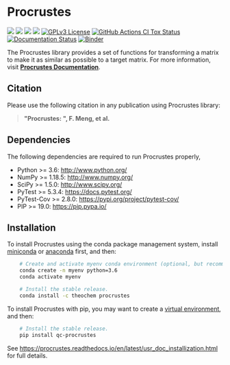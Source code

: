 Procrustes
==========

<a href='https://docs.python.org/3.6/'><img src='https://img.shields.io/badge/python-3.6-blue.svg'></a>
<a href='https://docs.python.org/3.7/'><img src='https://img.shields.io/badge/python-3.7-blue.svg'></a>
<a href='https://docs.python.org/3.8/'><img src='https://img.shields.io/badge/python-3.8-blue.svg'></a>
<a href='https://docs.python.org/3.9/'><img src='https://img.shields.io/badge/python-3.9-blue.svg'></a>
[![GPLv3 License](https://img.shields.io/badge/License-GPL%20v3-yellow.svg)](https://opensource.org/licenses/)
[![GitHub Actions CI Tox Status](https://github.com/theochem/procrustes/actions/workflows/ci_tox.yml/badge.svg?branch=master)](https://github.com/theochem/procrustes/actions/workflows/ci_tox.yml)
[![Documentation Status](https://readthedocs.org/projects/procrustes/badge/?version=latest)](https://procrustes.readthedocs.io/en/latest/?badge=latest)
[![Binder](https://mybinder.org/badge_logo.svg)](https://mybinder.org/v2/gh/theochem/procrustes/master?filepath=doc%2Fnotebooks%2F)

The Procrustes library provides a set of functions for transforming a matrix to make it
as similar as possible to a target matrix. For more information, visit
[**Procrustes Documentation**](https://procrustes.readthedocs.io/en/latest/).


Citation
--------

Please use the following citation in any publication using Procrustes library:

> **"Procrustes: ", F. Meng, et al.**


Dependencies
------------

The following dependencies are required to run Procrustes properly,

* Python >= 3.6: http://www.python.org/
* NumPy >= 1.18.5: http://www.numpy.org/
* SciPy >= 1.5.0: http://www.scipy.org/
* PyTest >= 5.3.4: https://docs.pytest.org/
* PyTest-Cov >= 2.8.0: https://pypi.org/project/pytest-cov/
* PIP >= 19.0: https://pip.pypa.io/


Installation
------------

To install Procrustes using the conda package management system, install
[miniconda](https://conda.io/miniconda.html) or [anaconda](https://www.anaconda.com/download)
first, and then:

```bash
    # Create and activate myenv conda environment (optional, but recommended)
    conda create -n myenv python=3.6
    conda activate myenv

    # Install the stable release.
    conda install -c theochem procrustes
```

To install Procrustes with pip, you may want to create a
[virtual environment](https://docs.python.org/3/tutorial/venv.html), and then:


```bash
    # Install the stable release.
    pip install qc-procrustes
```

See https://procrustes.readthedocs.io/en/latest/usr_doc_installization.html for full details.
